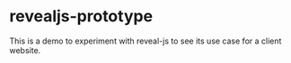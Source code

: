 # revealjs-prototype

This is a demo to experiment with reveal-js to see its use case for a client website.
